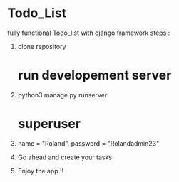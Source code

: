 # Todo_List
fully functional Todo_list with django framework
steps :
1) clone repository

   # run developement server
2) python3 manage.py runserver

   # superuser
3) name = "Roland", password = "Rolandadmin23"

4) Go ahead and create your tasks
5) Enjoy the app !!
